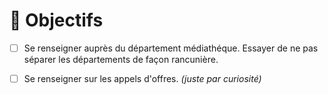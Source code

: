 # 🎯 Objectifs

- [ ] Se renseigner auprès du département médiathéque.
Essayer de ne pas séparer les départements de façon rancunière.

- [ ] Se renseigner sur les appels d'offres. *(juste par curiosité)*
